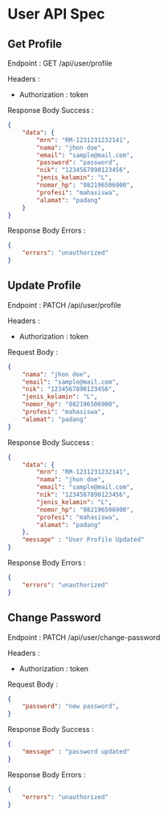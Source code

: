 # User API Spec

## Get Profile

Endpoint : GET /api/user/profile

Headers :

-   Authorization : token

Response Body Success :

```json
{
    "data": {
        "mrn": "RM-1231231232141",
        "nama": "jhon doe",
        "email": "sample@mail.com",
        "password": "password",
        "nik": "1234567890123456",
        "jenis_kelamin": "L",
        "nomor_hp": "082196506900",
        "profesi": "mahasiswa",
        "alamat": "padang"
    }
}
```

Response Body Errors :

```json
{
    "errors": "unauthorized"
}
```

## Update Profile

Endpoint : PATCH /api/user/profile

Headers :

-   Authorization : token

Request Body :

```json
{    
    "nama": "jhon doe",
    "email": "sample@mail.com",    
    "nik": "1234567890123456",
    "jenis_kelamin": "L",
    "nomor_hp": "082196506900",
    "profesi": "mahasiswa",
    "alamat": "padang"
}
```

Response Body Success :

```json
{
    "data": {
        "mrn": "RM-1231231232141",
        "nama": "jhon doe",
        "email": "sample@mail.com",        
        "nik": "1234567890123456",
        "jenis_kelamin": "L",
        "nomor_hp": "082196506900",
        "profesi": "mahasiswa",
        "alamat": "padang"
    },
    "message" : "User Profile Updated"
}
```

Response Body Errors :

```json
{
    "errors": "unauthorized"
}
```


## Change Password

Endpoint : PATCH /api/user/change-password

Headers :

-   Authorization : token

Request Body :

```json
{    
    "password": "new password",
}
```

Response Body Success :

```json
{
    "message" : "password updated"
}
```

Response Body Errors :

```json
{
    "errors": "unauthorized"
}
```
